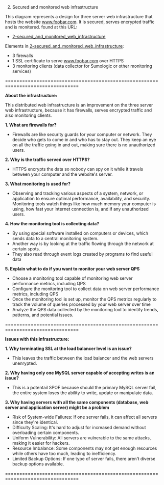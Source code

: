 2. Secured and monitored web infrastructure

This diagram represents a design for three server web infrastructure that hosts
the website www.foobar.com. It is secured, serves encrypted traffic and is
monitered. found at this URL:
* [2-secured_and_monitored_web_infrastructure](2-secured_and_monitored_web_infrastructure)

Elements in [2-secured_and_monitored_web_infrastructure](2-secured_and_monitored_web_infrastructure):
 * 3 firewalls
 * 1 SSL certificate to serve www.foobar.com over HTTPS
 * 3 monitoring clients (data collector for Sumologic or other monitoring
 services)

================================================================================

**About the infrastructure:**

This distributed web infrastructure is an improvement on the three server web
infrastructure, because it has firewalls, serves encrypted traffic and also
monitoring clients.

**1. What are firewalls for?**
  - Firewalls are like security guards for your computer or network. They decide
  who gets to come in and who has to stay out. They keep an eye on all the
  traffic going in and out, making sure there is no unauthorized users.

**2. Why is the traffic served over HTTPS?**
  - HTTPS encrypts the data so nobody can spy on it while it travels between
  your computer and the website's server.

**3. What monitoring is used for?**
  - Observing and tracking various aspects of a system, network, or application
  to ensure optimal performance, availability, and security. Monitoring tools
  watch things like how much memory your computer is using, how fast your
  internet connection is, and if any unauthorized users.

**4. How the monitoring tool is collecting data?**
  - By using special software installed on computers or devices, which sends
  data to a central monitoring system.
  - Another way is by looking at the traffic flowing through the network at
  certain spots.
  - They also read through event logs created by programs to find useful data

**5. Explain what to do if you want to monitor your web server QPS**
  - Choose a monitoring tool capable of monitoring web server performance
  metrics, including QPS
  - Configure the monitoring tool to collect data on web server performance
  metrics, including QPS
  - Once the monitoring tool is set up, monitor the QPS metrics regularly to
  track the volume of queries processed by your web server over time
  - Analyze the QPS data collected by the monitoring tool to identify trends,
  patterns, and potential issues.

================================================================================

**Issues with this infrastructure:**

**1. Why terminating SSL at the load balancer level is an issue?**
  - This leaves the traffic between the load balancer and the web servers
  unenrypted.

**2. Why having only one MySQL server capable of accepting writes is an issue?**
  - This is a potentail SPOF because should the primary MySQL server fail, the
  entire system loses the ability to write, update or manipulate data.

**3. Why having servers with all the same components (database, web server and
application server) might be a problem**
  - Risk of System-wide Failures: If one server fails, it can affect all servers
  since they're identical.
  - Difficulty Scaling: It's hard to adjust for increased demand without
  overloading certain components.
  - Uniform Vulnerability: All servers are vulnerable to the same attacks,
  making it easier for hackers.
  - Resource Imbalance: Some components may not get enough resources while
  others have too much, leading to inefficiency.
  - Limited Backup Options: If one type of server fails, there aren't diverse
  backup options available.

================================================================================